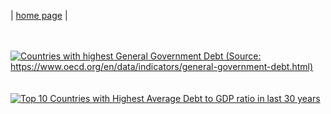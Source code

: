 | [home page](https://ashishpcmu.github.io/dataviz-portfolio/) |


<br>
<br>

<div class='tableauPlaceholder' id='viz1742783329929' style='position: relative'>
   <noscript><a href='#'><img alt='Countries with highest General Government Debt (Source: https:&#47;&#47;www.oecd.org&#47;en&#47;data&#47;indicators&#47;general-government-debt.html) ' src='https:&#47;&#47;public.tableau.com&#47;static&#47;images&#47;GG&#47;GGDP1&#47;GGDP1&#47;1_rss.png' style='border: none' /></a></noscript>
   <object class='tableauViz'  style='display:none;'>
      <param name='host_url' value='https%3A%2F%2Fpublic.tableau.com%2F' />
      <param name='embed_code_version' value='3' />
      <param name='site_root' value='' />
      <param name='name' value='GGDP1&#47;GGDP1' />
      <param name='tabs' value='no' />
      <param name='toolbar' value='yes' />
      <param name='static_image' value='https:&#47;&#47;public.tableau.com&#47;static&#47;images&#47;GG&#47;GGDP1&#47;GGDP1&#47;1.png' />
      <param name='animate_transition' value='yes' />
      <param name='display_static_image' value='yes' />
      <param name='display_spinner' value='yes' />
      <param name='display_overlay' value='yes' />
      <param name='display_count' value='yes' />
      <param name='language' value='en-GB' />
      <param name='filter' value='publish=yes' />
   </object>
</div>
<script type='text/javascript'>                    var divElement = document.getElementById('viz1742783329929');                    var vizElement = divElement.getElementsByTagName('object')[0];                    vizElement.style.width='100%';vizElement.style.height=(divElement.offsetWidth*0.75)+'px';                    var scriptElement = document.createElement('script');                    scriptElement.src = 'https://public.tableau.com/javascripts/api/viz_v1.js';                    vizElement.parentNode.insertBefore(scriptElement, vizElement);                </script>


<br>
<br>

<div class='tableauPlaceholder' id='viz1742784641112' style='position: relative'>
   <noscript><a href='#'><img alt='Top 10 Countries with Highest Average Debt to GDP ratio in last 30 years ' src='https:&#47;&#47;public.tableau.com&#47;static&#47;images&#47;GG&#47;GGDP2&#47;GGDP2&#47;1_rss.png' style='border: none' /></a></noscript>
   <object class='tableauViz'  style='display:none;'>
      <param name='host_url' value='https%3A%2F%2Fpublic.tableau.com%2F' />
      <param name='embed_code_version' value='3' />
      <param name='site_root' value='' />
      <param name='name' value='GGDP2&#47;GGDP2' />
      <param name='tabs' value='no' />
      <param name='toolbar' value='yes' />
      <param name='static_image' value='https:&#47;&#47;public.tableau.com&#47;static&#47;images&#47;GG&#47;GGDP2&#47;GGDP2&#47;1.png' />
      <param name='animate_transition' value='yes' />
      <param name='display_static_image' value='yes' />
      <param name='display_spinner' value='yes' />
      <param name='display_overlay' value='yes' />
      <param name='display_count' value='yes' />
      <param name='language' value='en-GB' />
      <param name='filter' value='publish=yes' />
   </object>
</div>
<script type='text/javascript'>                    var divElement = document.getElementById('viz1742784641112');                    var vizElement = divElement.getElementsByTagName('object')[0];                    vizElement.style.width='100%';vizElement.style.height=(divElement.offsetWidth*0.75)+'px';                    var scriptElement = document.createElement('script');                    scriptElement.src = 'https://public.tableau.com/javascripts/api/viz_v1.js';                    vizElement.parentNode.insertBefore(scriptElement, vizElement);                </script>
